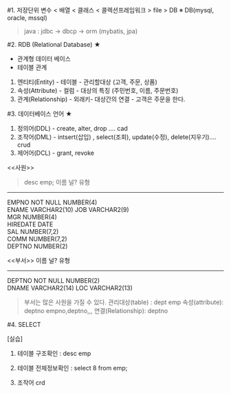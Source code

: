 #1. 저장단위
변수 < 배열 < 클래스 < 콜렉션프레임워크 > file > DB 
※ DB(mysql, oracle, mssql)

> java : jdbc → dbcp → orm (mybatis, jpa)

#2. RDB (Relational Database) ★
-    관계형 데이터 베이스
-    테이블 관계
1. 엔티티(Entity)     - 테이블 - 관리할대상 (고객, 주문, 상품)
2. 속성(Attribute)    - 컬럼 - 대상의 특징 (주민번호, 이름, 주문번호)
3. 관계(Relationship) - 외래키- 대상간의 연결 - 고객은 주문을 한다.

#3. 데이터베이스 언어 ★
1. 정의어(DDL) - create, alter, drop .... cad
2. 조작어(DML) - intsert(삽입) , select(조회), update(수정), delete(지우기).... crud
3. 제어어(DCL) - grant, revoke

<<사원>>
> desc emp;
이름       널?       유형           
-------- -------- ------------ 
EMPNO    NOT NULL NUMBER(4)    
ENAME             VARCHAR2(10) 
JOB               VARCHAR2(9)  
MGR               NUMBER(4)    
HIREDATE          DATE         
SAL               NUMBER(7,2)  
COMM              NUMBER(7,2)  
DEPTNO            NUMBER(2)    

<<부서>>
이름     널?       유형           
------ -------- ------------ 
DEPTNO NOT NULL NUMBER(2)    
DNAME           VARCHAR2(14) 
LOC             VARCHAR2(13) 

> 부서는 많은 사원을 가질 수 있다.
관리대상(table) : dept       emp
속성(attribute): deptno     empno,deptno,,,
연결(Relationship): deptno

#4. SELECT

[실습]
1. 테이블 구조확인 : desc emp
2. 테이블 전체정보확인 : select 8 from emp;

1. 조작어 crd